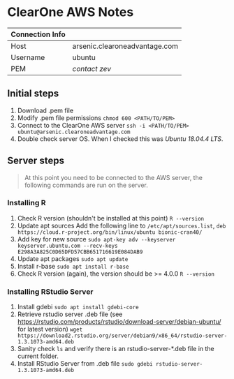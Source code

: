# ClearOne AWS Notes

| Connection Info |                               |
|:----------------|:------------------------------|
| Host            | arsenic.clearoneadvantage.com |
| Username        | ubuntu                        |
| PEM             | _contact zev_                 |

## Initial steps

1. Download .pem file
1. Modify .pem file permissions
   `chmod 600 <PATH/TO/PEM>`
1. Connect to the ClearOne AWS server
   `ssh -i <PATH/TO/PEM> ubuntu@arsenic.clearoneadvantage.com`
1. Double check server OS. When I checked this was _Ubuntu 18.04.4 LTS_.

## Server steps

> At this point you need to be connected to the AWS server, the following
> commands are run on the server.

### Installing R

1. Check R version (shouldn't be installed at this point)
   `R --version`
1. Update apt sources
   Add the following line to `/etc/apt/sources.list`,
   `deb https://cloud.r-project.org/bin/linux/ubuntu bionic-cran40/`
1. Add key for new source
   `sudo apt-key adv --keyserver keyserver.ubuntu.com --recv-keys E298A3A825C0D65DFD57CBB651716619E084DAB9`
1. Update apt packages
   `sudo apt update`
1. Install r-base
   `sudo apt install r-base`
1. Check R version (again), the version should be >= 4.0.0
   `R --version`

### Installing RStudio Server

1. Install gdebi
   `sudo apt install gdebi-core`
1. Retrieve rstudio server .deb file (see https://rstudio.com/products/rstudio/download-server/debian-ubuntu/ for latest version)
   `wget https://download2.rstudio.org/server/debian9/x86_64/rstudio-server-1.3.1073-amd64.deb`
1. Sanity check `ls` and verify there is an rstudio-server-*.deb file in the current folder.
1. Install RStudio Server from .deb file
   `sudo gdebi rstudio-server-1.3.1073-amd64.deb`
